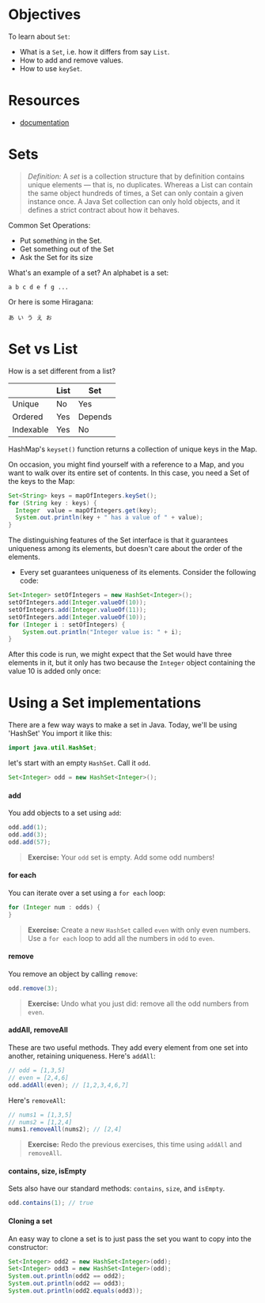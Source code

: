 # Objectives

To learn about `Set`:
- What is a `Set`, i.e. how it differs from say `List`.
- How to add and remove values.
- How to use `keySet`.

# Resources

- [documentation](http://docs.oracle.com/javase/7/docs/api/java/util/HashSet.html)

# Sets

> *Definition:* A *set* is a collection structure that by definition contains unique elements — that is, no duplicates. Whereas a List can contain the same object hundreds of times, a Set can only contain a given instance once. A Java Set collection can only hold objects, and it defines a strict contract about how it behaves.

Common Set Operations:

- Put something in the Set.
- Get something out of the Set
- Ask the Set for its size

What's an example of a set? An alphabet is a set:

```
a b c d e f g ...
```

Or here is some Hiragana:

```
あ い う え お
```

# Set vs List

How is a set different from a list?

| | List | Set |
|---|---|---|
| Unique | No | Yes |
| Ordered | Yes | Depends |
| Indexable | Yes | No |

HashMap's `keyset()` function returns a collection of unique keys in the Map.

On occasion, you might find yourself with a reference to a Map, and you want to walk over its entire set of contents. In this case, you need a Set of the keys to the Map:

```Java
Set<String> keys = mapOfIntegers.keySet();
for (String key : keys) {
  Integer  value = mapOfIntegers.get(key);
  System.out.println(key + " has a value of " + value);
}
```

The distinguishing features of the Set interface is that it guarantees uniqueness among its elements, but doesn't care about the order of the elements.

- Every set guarantees uniqueness of its elements. Consider the following code:

```java
Set<Integer> setOfIntegers = new HashSet<Integer>();
setOfIntegers.add(Integer.valueOf(10));
setOfIntegers.add(Integer.valueOf(11));
setOfIntegers.add(Integer.valueOf(10));
for (Integer i : setOfIntegers) {
    System.out.println("Integer value is: " + i);
}
```

After this code is run, we might expect that the Set would have three elements in it, but it only has two because the `Integer` object containing the value 10 is added only once:

# Using a Set implementations

There are a few way ways to make a set in Java. Today, we'll be using 'HashSet'
You import it like this:

```java
import java.util.HashSet;
```

let's start with an empty `HashSet`. Call it `odd`.

```java
Set<Integer> odd = new HashSet<Integer>();
```

#### add

You add objects to a set using `add`:

```java
odd.add(1);
odd.add(3);
odd.add(57);
```

> **Exercise:** Your `odd` set is empty. Add some odd numbers!

#### for each

You can iterate over a set using a `for each` loop:

```java
for (Integer num : odds) {
}
```

> **Exercise:** Create a new `HashSet` called `even` with only even numbers. Use a `for each` loop to add all the numbers in `odd` to `even`.

#### remove

You remove an object by calling `remove`:

```java
odd.remove(3);
```

> **Exercise:** Undo what you just did: remove all the odd numbers from `even`.

#### addAll, removeAll

These are two useful methods. They add every element from one set into another, retaining uniqueness. Here's `addAll`:

```java
// odd = [1,3,5]
// even = [2,4,6]
odd.addAll(even); // [1,2,3,4,6,7]
```

Here's `removeAll`:

```java
// nums1 = [1,3,5]
// nums2 = [1,2,4]
nums1.removeAll(nums2); // [2,4]
```
> **Exercise:** Redo the previous exercises, this time using `addAll` and `removeAll`.

#### contains, size, isEmpty

Sets also have our standard methods: `contains`, `size`, and `isEmpty`.

```java
odd.contains(1); // true
```

#### Cloning a set

An easy way to clone a set is to just pass the set you want to copy into the constructor:


```java
Set<Integer> odd2 = new HashSet<Integer>(odd);
Set<Integer> odd3 = new HashSet<Integer>(odd);
System.out.println(odd2 == odd2);
System.out.println(odd2 == odd3);
System.out.println(odd2.equals(odd3));
```
